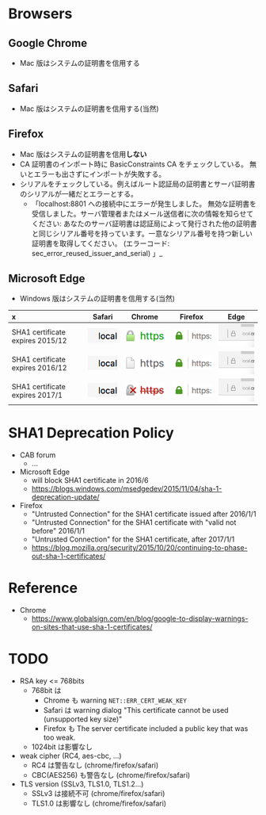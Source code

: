 # Browsers

## Google Chrome
- Mac 版はシステムの証明書を信用する

## Safari
- Mac 版はシステムの証明書を信用する(当然)

## Firefox
- Mac 版はシステムの証明書を信用**しない**
- CA 証明書のインポート時に BasicConstraints CA をチェックしている。
  無いとエラーも出さずにインポートが失敗する。
- シリアルをチェックしている。例えばルート認証局の証明書とサーバ証明書のシリアルが一緒だとエラーとする。
  - 「localhost:8801 への接続中にエラーが発生しました。 無効な証明書を受信しました。サーバ管理者またはメール送信者に次の情報を知らせてください: あなたのサーバ証明書は認証局によって発行された他の証明書と同じシリアル番号を持っています。一意なシリアル番号を持つ新しい証明書を取得してください。 (エラーコード: sec_error_reused_issuer_and_serial) 」_

## Microsoft Edge
- Windows 版はシステムの証明書を信用する(当然)


|            x   | Safari | Chrome | Firefox | Edge |
|:---------------|--------|--------|---------|------|
| SHA1 certificate expires 2015/12 | ![space](https://github.com/tsahara/padlocks/raw/master/safari-no-mark.png)   | ![green](https://github.com/tsahara/padlocks/raw/master/chrome-green.png)     | ![green](https://github.com/tsahara/padlocks/raw/master/firefox-green.png)    | ![gray](https://github.com/tsahara/padlocks/raw/master/edge-gray.png) |
| SHA1 certificate expires 2016/12 | ![space](https://github.com/tsahara/padlocks/raw/master/safari-no-mark.png)   | ![gray](https://github.com/tsahara/padlocks/raw/master/chrome-gray.png)       | ![green](https://github.com/tsahara/padlocks/raw/master/firefox-green.png)    | ![gray](https://github.com/tsahara/padlocks/raw/master/edge-gray.png) |
| SHA1 certificate expires 2017/1  | ![space](https://github.com/tsahara/padlocks/raw/master/safari-no-mark.png)   | ![red](https://github.com/tsahara/padlocks/raw/master/chrome-red-x.png)       | ![green](https://github.com/tsahara/padlocks/raw/master/firefox-green.png)    | ![gray](https://github.com/tsahara/padlocks/raw/master/edge-gray.png) |


# SHA1 Deprecation Policy
- CAB forum
  - ...
- Microsoft Edge
  - will block SHA1 certificate in 2016/6
  - https://blogs.windows.com/msedgedev/2015/11/04/sha-1-deprecation-update/
- Firefox
  - "Untrusted Connection" for the SHA1 certificate issued after 2016/1/1
  - "Untrusted Connection" for the SHA1 certificate with "valid not before"
    2016/1/1
  - "Untrusted Connection" for the SHA1 certificate, after 2017/1/1
  - https://blog.mozilla.org/security/2015/10/20/continuing-to-phase-out-sha-1-certificates/

# Reference
- Chrome
  - https://www.globalsign.com/en/blog/google-to-display-warnings-on-sites-that-use-sha-1-certificates/

# TODO
- RSA key &lt;= 768bits
  - 768bit は
    - Chrome も warning `NET::ERR_CERT_WEAK_KEY`
    - Safari は warning dialog
      "This certificate cannot be used (unsupported key size)"
    - Firefox も The server certificate included a public key that was too weak.
  - 1024bit は影響なし
- weak cipher (RC4, aes-cbc, ...)
  - RC4 は警告なし (chrome/firefox/safari)
  - CBC(AES256) も警告なし (chrome/firefox/safari)
- TLS version (SSLv3, TLS1.0, TLS1.2...)
  - SSLv3 は接続不可 (chrome/firefox/safari)
  - TLS1.0 は影響なし (chrome/firefox/safari)
